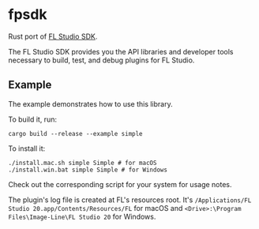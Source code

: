 # fpsdk

Rust port of [FL Studio SDK](https://www.image-line.com/developers/index.php).

The FL Studio SDK provides you the API libraries and developer tools necessary
to build, test, and debug plugins for FL Studio.




## Example

The example demonstrates how to use this library.

To build it, run:

```
cargo build --release --example simple
```

To install it:

```
./install.mac.sh simple Simple # for macOS
./install.win.bat simple Simple # for Windows
```

Check out the corresponding script for your system for usage notes.

The plugin's log file is created at FL's resources root. It's `/Applications/FL
Studio 20.app/Contents/Resources/FL` for macOS and `<Drive>:\Program
Files\Image-Line\FL Studio 20` for Windows.

